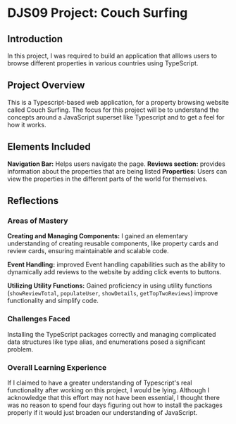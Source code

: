 # DJS09 Project: Couch Surfing

## Introduction

In this project, I was required to build an application that alllows users to browse different properties in various countries using TypeScript.

## Project Overview

This is a Typescript-based web application, for a property browsing website called Couch Surfing. The focus for this project will be to understand the concepts around a JavaScript superset like Typescript and to get a feel for how it works.

## Elements Included

**Navigation Bar:** Helps users navigate the page.
**Reviews section:** provides information about the properties that are being listed
**Properties:** Users can view the properties in the different parts of the world for themselves.

## Reflections

### Areas of Mastery

**Creating and Managing Components:** I gained an elementary understanding of creating reusable components, like property cards and review cards, ensuring maintainable and scalable code.

**Event Handling:** improved Event handling capabilities such as the ability to dynamically add reviews to the website by adding click events to buttons.

**Utilizing Utility Functions:** Gained proficiency in using utility functions (`showReviewTotal`, `populateUser`, `showDetails`, `getTopTwoReviews`) improve functionality and simplify code.

### Challenges Faced

Installing the TypeScript packages correctly and managing complicated data structures like type alias, and enumerations posed a significant problem.

### Overall Learning Experience

If I claimed to have a greater understanding of Typescript's real functionality after working on this project, I would be lying. Although I acknowledge that this effort may not have been essential, I thought there was no reason to spend four days figuring out how to install the packages properly if it would just broaden our understanding of JavaScript.
